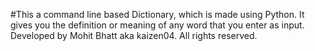 #This a command line based Dictionary, which is made using Python.
It gives you the definition or meaning of any word that you enter as input.
Developed by Mohit Bhatt aka kaizen04.
All rights reserved.
